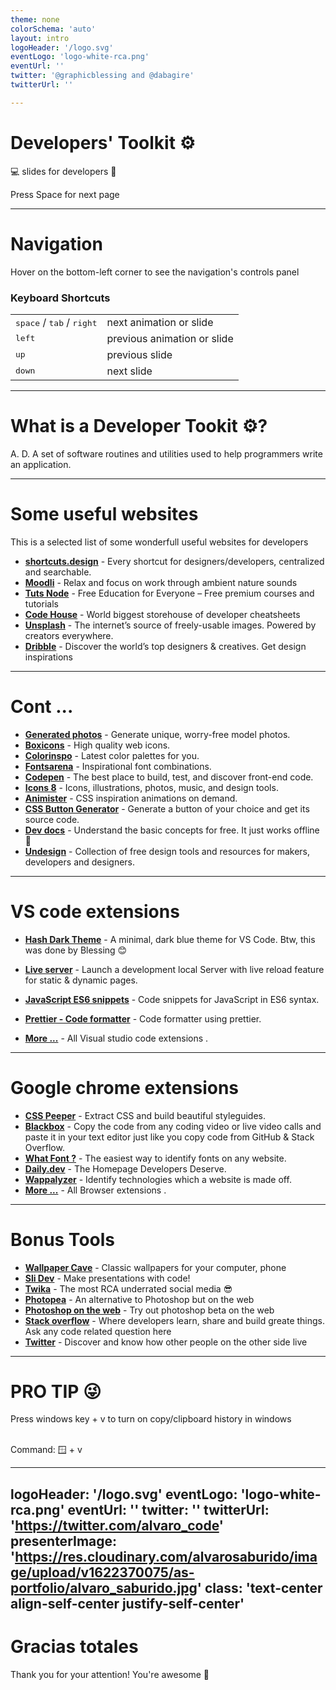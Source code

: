 ```yaml
---
theme: none
colorSchema: 'auto'
layout: intro
logoHeader: '/logo.svg'
eventLogo: 'logo-white-rca.png'
eventUrl: ''
twitter: '@graphicblessing and @dabagire'
twitterUrl: ''

---
```


# Developers' Toolkit ⚙️

💻 slides for developers 🚀

<div class="pt-12">
  <span @click="next" class="px-2 p-1 rounded cursor-pointer hover:bg-white hover:bg-opacity-10">
    Press Space for next page <carbon:arrow-right class="inline"/>
  </span>
</div>

---

# Navigation

Hover on the bottom-left corner to see the navigation's controls panel

### Keyboard Shortcuts

|                                                      |                             |
| ---------------------------------------------------- | --------------------------- |
| <kbd>space</kbd> / <kbd>tab</kbd> / <kbd>right</kbd> | next animation or slide     |
| <kbd>left</kbd>                                      | previous animation or slide |
| <kbd>up</kbd>                                        | previous slide              |
| <kbd>down</kbd>                                      | next slide                  |




---



# What is a Developer Tookit ⚙️?

A. D. A set of software routines and utilities used to help programmers write an application.


---


# Some useful websites

This is a selected list of some wonderfull useful websites for developers

- **[shortcuts.design](https://shortcuts.design/)** - Every shortcut for designers/developers, centralized and searchable.
- **[Moodli](https://moodly.site/)** - Relax and focus on work through ambient nature sounds
- **[Tuts Node](https://www.tutsnodes.com/)** - Free Education for Everyone – Free premium courses and tutorials
- **[Code House](https://codehouse.vercel.app/ )** - World biggest storehouse of developer cheatsheets
- **[Unsplash](https://unsplash.com/)** - The internet’s source of freely-usable images.
Powered by creators everywhere.
- **[Dribble](https://dribbble.com/)** - Discover the world’s top designers & creatives. Get design inspirations


---


# Cont ...

- **[Generated photos](https://generated.photos/)** - Generate unique, worry-free model photos.
- **[Boxicons](https://boxicons.com/)** - High quality web icons.
- **[Colorinspo](https://colorsinspo.com/)** - Latest color palettes for you.
- **[Fontsarena](https://fontsarena.com/)** - Inspirational font combinations.
- **[Codepen](https://codepen.io/)** - The best place to build, test, and discover front-end code.
- **[Icons 8](https://icons8.com/)** - Icons, illustrations, photos, music, and design tools.
- **[Animister](https://animista.net/)** - CSS inspiration animations on demand.
- **[CSS Button Generator](https://css3buttongenerator.com/)** - Generate a button of your choice and get its source code.
- **[Dev docs](https://devdocs.io/)** - Understand the basic concepts for free. It just works offline 🤯
- **[Undesign](https://undesign.learn.uno/)** - Collection of free design tools and resources for makers, developers and designers.

---

# VS code extensions

- **[Hash Dark Theme](https://marketplace.visualstudio.com/items?itemName=ritwickdey.LiveServer)** - A minimal, dark blue theme for VS Code. Btw, this was done by Blessing 😊

- **[Live server](https://marketplace.visualstudio.com/items?itemName=ritwickdey.LiveServer)** - Launch a development local Server with live reload feature for static & dynamic pages.

- **[JavaScript ES6 snippets](https://marketplace.visualstudio.com/items?itemName=xabikos.JavaScriptSnippets)** - Code snippets for JavaScript in ES6 syntax.
- **[Prettier - Code formatter](https://marketplace.visualstudio.com/items?itemName=esbenp.prettier-vscode)** - Code formatter using prettier.
- **[More ...](https://marketplace.visualstudio.com/search?target=VSCode&category=All%20categories&sortBy=Installs)** - All Visual studio code extensions . 

---

# Google chrome extensions

- **[CSS Peeper](https://chrome.google.com/webstore/detail/css-peeper/mbnbehikldjhnfehhnaidhjhoofhpehk?hl=en)** - Extract CSS and build beautiful styleguides.
- **[Blackbox](https://chrome.google.com/webstore/detail/blackbox/mcgbeeipkmelnpldkobichboakdfaeon?authuser=1&fbclid=IwAR0-t14mftVZ21agq9Zf23yafMzlJpcqLTTOyLTiRQtOh_vb6vi6sTgrpiM)** - Copy the code from any coding video or live video calls and paste it in your text editor just like you copy code from GitHub & Stack Overflow.
- **[What Font ?](https://chrome.google.com/webstore/detail/whatfont/jabopobgcpjmedljpbcaablpmlmfcogm)** - The easiest way to identify fonts on any website.
- **[Daily.dev](https://chrome.google.com/webstore/detail/dailydev-the-homepage-dev/jlmpjdjjbgclbocgajdjefcidcncaied)** - The Homepage Developers Deserve.
- **[Wappalyzer](https://chrome.google.com/webstore/detail/wappalyzer/gppongmhjkpfnbhagpmjfkannfbllamg?hl=en)** - Identify technologies which a website is made off.
- **[More ...](https://chrome.google.com/webstore/category/extensions?hl=en)** - All Browser extensions .

---

# Bonus Tools
- **[Wallpaper Cave](https://wallpapercave.com/)** - Classic wallpapers for your computer, phone
- **[Sli Dev](https://sli.dev/)** - Make presentations with code! 
- **[Twika](https://www.twika.live/)** - The most RCA underrated social media 😎
- **[Photopea](https://www.photopea.com/)** - An alternative to Photoshop but on the web
- **[Photoshop on the web](https://assets.adobe.com/cloud-documents#)** - Try out photoshop beta on the web 
- **[Stack overflow](https://stackoverflow.com/)** - Where developers learn, share and build greate things. Ask any code related question here
- **[Twitter](https://stackoverflow.com/)** - Discover and know how other people on the other side live

---

# PRO TIP 😜
Press windows key + v to turn on copy/clipboard history in windows

<br>
Command: 🪟 + v

---
logoHeader: '/logo.svg'
eventLogo: 'logo-white-rca.png'
eventUrl: ''
twitter: ''
twitterUrl: 'https://twitter.com/alvaro_code'
presenterImage: 'https://res.cloudinary.com/alvarosaburido/image/upload/v1622370075/as-portfolio/alvaro_saburido.jpg'
class: 'text-center align-self-center justify-self-center'
---

# Gracias totales

Thank you for your attention! You're awesome 🥳
